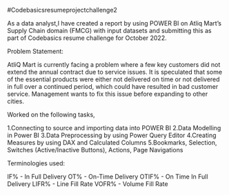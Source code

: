 #Codebasicsresumeprojectchallenge2

As a data analyst,I have created a report by using POWER BI on Atliq Mart’s Supply Chain domain (FMCG) 
with input datasets and submitting this as part of Codebasics resume challenge for October 2022. 

Problem Statement:

AtliQ Mart is currently facing a problem where a few key customers did not extend the annual contract due to service issues. 
It is speculated that some of the essential products were either not delivered on time or not delivered in full over a continued period, 
which could have resulted in bad customer service. Management wants to fix this issue before expanding to other cities.

Worked on the following tasks,

1.Connecting to source and importing data into POWER BI
2.Data Modelling in Power BI
3.Data Preprocessing by using Power Query Editor
4.Creating Measures by using DAX and Calculated Columns
5.Bookmarks, Selection, Switches (Active/Inactive Buttons), Actions, Page Navigations 


Terminologies used:

IF% - In Full Delivery
OT% - On-Time Delivery
OTIF% - On Time In Full Delivery
LIFR% - Line Fill Rate
VOFR% - Volume Fill Rate
